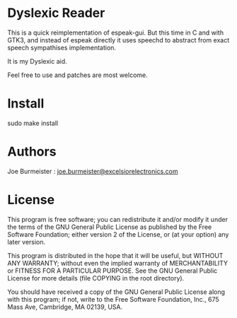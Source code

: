 Dyslexic Reader
===============

This is a quick reimplementation of espeak-gui.
But this time in C and with GTK3, and instead of espeak directly it uses
speechd to abstract from exact speech sympathises implementation.

It is my Dyslexic aid.

Feel free to use and patches are most welcome.


Install
=======

sudo make install


Authors
=======

Joe Burmeister : joe.burmeister@excelsiorelectronics.com


License
=======

This program is free software; you can redistribute it and/or modify it under
the terms of the GNU General Public License as published by the Free Software
Foundation; either version 2 of the License, or (at your option) any later
version.

This program is distributed in the hope that it will be useful, but WITHOUT ANY
WARRANTY; without even the implied warranty of MERCHANTABILITY or FITNESS FOR A
PARTICULAR PURPOSE.  See the GNU General Public License for more details (file
COPYING in the root directory).

You should have received a copy of the GNU General Public License along with
this program; if not, write to the Free Software Foundation, Inc., 675 Mass
Ave, Cambridge, MA 02139, USA.
